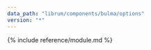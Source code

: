 ```yaml
---
data_path: "librum/components/bulma/options"
version: "*"
---
```


{% include reference/module.md %}
